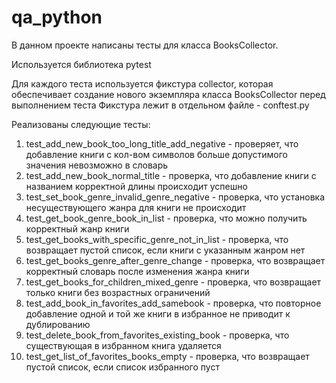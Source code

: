# qa_python
В данном проекте написаны тесты для класса BooksCollector. 

Используется библиотека pytest

Для каждого теста используется фикстура collector, которая обеспечивает создание нового экземпляра класса BooksCollector перед выполнением теста
Фикстура лежит в отдельном файле - conftest.py

Реализованы следующие тесты: 

1) test_add_new_book_too_long_title_add_negative - проверяет, что  добавление книги с кол-вом символов больше допустимого значения невозможно в словарь
2) test_add_new_book_normal_title - проверка, что добавление книги с названием корректной длины происходит успешно
3) test_set_book_genre_invalid_genre_negative -  проверка, что установка несуществующего жанра для книги не происходит
4) test_get_book_genre_book_in_list - проверка, что можно получить корректный жанр книги
5) test_get_books_with_specific_genre_not_in_list - проверка, что возвращает пустой список, если книги с указанным жанром нет
6) test_get_books_genre_after_genre_change - проверка, что возвращает корректный словарь после изменения жанра книги
7) test_get_books_for_children_mixed_genre - проверка, что возвращает только книги без возрастных ограничений
8) test_add_book_in_favorites_add_samebook - проверка, что повторное добавление одной и той же книги в избранное не приводит к дублированию
9) test_delete_book_from_favorites_existing_book - проверка, что существующая в избранном книга  удаляется
10) test_get_list_of_favorites_books_empty - проверка, что возвращает пустой список, если список избранного пуст